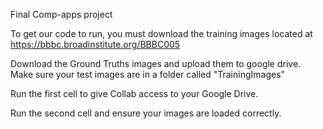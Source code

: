 Final Comp-apps project


To get our code to run, you must download the training images located at https://bbbc.broadinstitute.org/BBBC005

Download the Ground Truths images and upload them to google drive. Make sure your test images are in a folder called "TrainingImages" 

Run the first cell to give Collab access to your Google Drive.

Run the second cell and ensure your images are loaded correctly.

